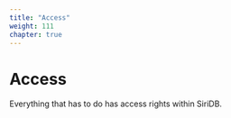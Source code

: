 ```yaml
---
title: "Access"
weight: 111
chapter: true
---
```


# Access

Everything that has to do has access rights within SiriDB.